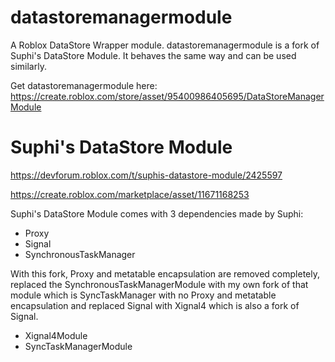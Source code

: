 # datastoremanagermodule

A Roblox DataStore Wrapper module. datastoremanagermodule is a fork of Suphi's DataStore Module. It behaves the same way and can be used similarly.

Get datastoremanagermodule here:
https://create.roblox.com/store/asset/95400986405695/DataStoreManagerModule


# Suphi's DataStore Module

https://devforum.roblox.com/t/suphis-datastore-module/2425597

https://create.roblox.com/marketplace/asset/11671168253

Suphi's DataStore Module comes with 3 dependencies made by Suphi:
- Proxy
- Signal
- SynchronousTaskManager

With this fork, Proxy and metatable encapsulation are removed completely, replaced the SynchronousTaskManagerModule with my own fork of that module which is SyncTaskManager with no Proxy and metatable encapsulation and replaced Signal with Xignal4 which is also a fork of Signal.
- Xignal4Module
- SyncTaskManagerModule
